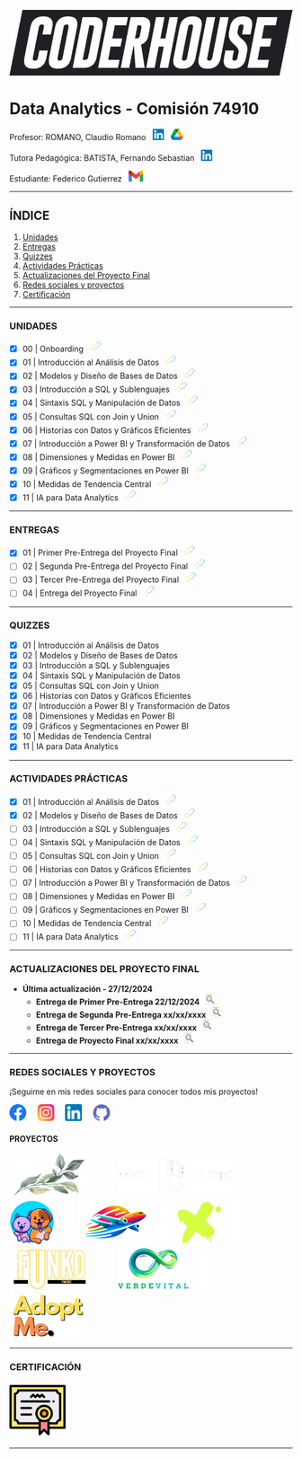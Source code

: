 ![Coderhouse](./Images/Readme/Coder.png)
# Data Analytics - Comisión 74910
Profesor: ROMANO, Claudio Romano &nbsp;&nbsp;[<img src="./Images/Readme/LinkedIn.png" alt="LinkedIn Logo" width="20" height="20">](https://www.linkedin.com/in/claudio-romano-874918152/)
&nbsp;&nbsp;[<img src="./Images/Readme/Drive.png" alt="Google Drive Logo" width="22" height="20">](https://drive.google.com/drive/folders/1N03-fWpP_k3W5Sii7qz9gaiZRNjWCcQt?usp=sharing
)

Tutora Pedagógica: BATISTA, Fernando Sebastian &nbsp;&nbsp;[<img src="./Images/Readme/LinkedIn.png" alt="LinkedIn Logo" width="20" height="20">](https://www.linkedin.com/in/fernando-sebastian-batista/)

Estudiante: Federico Gutierrez &nbsp;&nbsp;[<img src="./Images/Readme/Gmail.png" alt="Gmail Logo" width="26" height="20">](mailto:gutierrezfedericog@gmail.com)
_________________________________________________________________________________________________________
## ÍNDICE

1. [Unidades](#unidades) 
2. [Entregas](#entregas) 
3. [Quizzes](#quizzes)  
4. [Actividades Prácticas](#actividades-prácticas) 
5. [Actualizaciones del Proyecto Final](#actualizaciones-del-proyecto-final)
6. [Redes sociales y proyectos](#redes-sociales-y-proyectos)
7. [Certificación](#certificación)
_________________________________________________________________________________________________________
### UNIDADES

- [x] 00 | Onboarding &nbsp;&nbsp;[<img src="./Images/Readme/Enlace-Externo.png" alt="Enlace Logo" width="20" height="20">](https://drive.google.com/drive/folders/1J7e7oA8oBIiDU-qIuHFaBNXg9zVNT5ov?usp=sharing)
- [x] 01 | Introducción al Análisis de Datos &nbsp;&nbsp;[<img src="./Images/Readme/Enlace-Externo.png" alt="Enlace Logo" width="20" height="20">](https://drive.google.com/drive/folders/1k8whIh05hm8LMOxIM0kFcvwqI3pHsYMx?usp=sharing)
- [x] 02 | Modelos y Diseño de Bases de Datos &nbsp;&nbsp;[<img src="./Images/Readme/Enlace-Externo.png" alt="Enlace Logo" width="20" height="20">](https://drive.google.com/drive/folders/1MYpQAeJIufLlU1AuKPv_YUejKjPHRiQs?usp=sharing)
- [x] 03 | Introducción a SQL y Sublenguajes &nbsp;&nbsp;[<img src="./Images/Readme/Enlace-Externo.png" alt="Enlace Logo" width="20" height="20">](https://drive.google.com/drive/folders/1ztm8SaSqkvwnlcRkOTgjkhlrmBm4Vu4t?usp=sharing)
- [x] 04 | Sintaxis SQL y Manipulación de Datos &nbsp;&nbsp;[<img src="./Images/Readme/Enlace-Externo.png" alt="Enlace Logo" width="20" height="20">](https://drive.google.com/drive/folders/1ztm8SaSqkvwnlcRkOTgjkhlrmBm4Vu4t?usp=sharing)
- [x] 05 | Consultas SQL con Join y Union &nbsp;&nbsp;[<img src="./Images/Readme/Enlace-Externo.png" alt="Enlace Logo" width="20" height="20">](https://drive.google.com/drive/folders/1g208P_wvfufUmvZ6FWU8pnSaNYVkUT4m?usp=sharing)
- [x] 06 | Historias con Datos y Gráficos Eficientes &nbsp;&nbsp;[<img src="./Images/Readme/Enlace-Externo.png" alt="Enlace Logo" width="20" height="20">](https://drive.google.com/drive/folders/17dOxs28Wb2PsX_kRkgBo0eojeVvoCtxl?usp=sharing)
- [x] 07 | Introducción a Power BI y Transformación de Datos &nbsp;&nbsp;[<img src="./Images/Readme/Enlace-Externo.png" alt="Enlace Logo" width="20" height="20">](https://drive.google.com/drive/folders/1W6_NBN48sfspnGrdyEiQy7tn-bUF2rHL?usp=sharing)
- [x] 08 | Dimensiones y Medidas en Power BI &nbsp;&nbsp;[<img src="./Images/Readme/Enlace-Externo.png" alt="Enlace Logo" width="20" height="20">](https://drive.google.com/drive/folders/1Ziqg4PG_d05bMnbF4NoYPWLUs_iScirY?usp=sharing)
- [x] 09 | Gráficos y Segmentaciones en Power BI &nbsp;&nbsp;[<img src="./Images/Readme/Enlace-Externo.png" alt="Enlace Logo" width="20" height="20">](https://drive.google.com/drive/folders/18G_LlU7eOt1pkAXHckwcuG63AfukIWzo?usp=sharing)
- [x] 10 | Medidas de Tendencia Central &nbsp;&nbsp;[<img src="./Images/Readme/Enlace-Externo.png" alt="Enlace Logo" width="20" height="20">](https://drive.google.com/drive/folders/1D75tiOYjTNgl-ofUuOnh4vMXfHEPnQai?usp=sharing)
- [x] 11 | IA para Data Analytics &nbsp;&nbsp;[<img src="./Images/Readme/Enlace-Externo.png" alt="Enlace Logo" width="20" height="20">](https://drive.google.com/drive/folders/1RLXf7eIytH9czjxb141wZ9VsQ7VRempE?usp=sharing)
_________________________________________________________________________________________________________
### ENTREGAS

- [x] 01 | Primer Pre-Entrega del Proyecto Final &nbsp;&nbsp;[<img src="./Images/Readme/Enlace-Externo.png" alt="Enlace Logo" width="20" height="20">](https://drive.google.com/drive/folders/1fzd4JpppN3mJ_6y5tfczJ3pLCbgI4uVq?usp=sharing)
- [ ] 02 | Segunda Pre-Entrega del Proyecto Final &nbsp;&nbsp;[<img src="./Images/Readme/Enlace-Externo.png" alt="Enlace Logo" width="20" height="20">](https://drive.google.com/drive/folders/17JCrq--RlLBycNMbAL8M7u3y0QLrzKeD?usp=sharing)
- [ ] 03 | Tercer Pre-Entrega del Proyecto Final &nbsp;&nbsp;[<img src="./Images/Readme/Enlace-Externo.png" alt="Enlace Logo" width="20" height="20">](https://drive.google.com/drive/folders/10vqb7uifL1loeMvqZOk7SxqH14zeFaI7?usp=sharing)
- [ ] 04 | Entrega del Proyecto Final &nbsp;&nbsp;[<img src="./Images/Readme/Enlace-Externo.png" alt="Enlace Logo" width="20" height="20">](https://drive.google.com/drive/folders/17iOdx5Xhndc7DP5je6cNdcZ060gh4iT4?usp=sharing)
______________________________________________________________________________________________________
### QUIZZES

- [x] 01 | Introducción al Análisis de Datos
- [x] 02 | Modelos y Diseño de Bases de Datos 
- [x] 03 | Introducción a SQL y Sublenguajes 
- [x] 04 | Sintaxis SQL y Manipulación de Datos 
- [x] 05 | Consultas SQL con Join y Union 
- [x] 06 | Historias con Datos y Gráficos Eficientes 
- [x] 07 | Introducción a Power BI y Transformación de Datos 
- [x] 08 | Dimensiones y Medidas en Power BI 
- [x] 09 | Gráficos y Segmentaciones en Power BI 
- [x] 10 | Medidas de Tendencia Central 
- [x] 11 | IA para Data Analytics
______________________________________________________________________________________________________
### ACTIVIDADES PRÁCTICAS

- [x] 01 | Introducción al Análisis de Datos &nbsp;&nbsp;[<img src="./Images/Readme/Enlace-Externo.png" alt="Enlace Logo" width="20" height="20">](https://drive.google.com/file/d/1-FxBT39cvSQmVzdmfNXYPJkhHMYNm2Ld/view?usp=sharing)
- [x] 02 | Modelos y Diseño de Bases de Datos &nbsp;&nbsp;[<img src="./Images/Readme/Enlace-Externo.png" alt="Enlace Logo" width="20" height="20">](https://drive.google.com/file/d/1Wl-4i8IZGIJCC2wEidFdh8uyTZQ9tooN/view?usp=sharing)
- [ ] 03 | Introducción a SQL y Sublenguajes &nbsp;&nbsp;[<img src="./Images/Readme/Enlace-Externo.png" alt="Enlace Logo" width="20" height="20">]()
- [ ] 04 | Sintaxis SQL y Manipulación de Datos &nbsp;&nbsp;[<img src="./Images/Readme/Enlace-Externo.png" alt="Enlace Logo" width="20" height="20">]()
- [ ] 05 | Consultas SQL con Join y Union &nbsp;&nbsp;[<img src="./Images/Readme/Enlace-Externo.png" alt="Enlace Logo" width="20" height="20">]()
- [ ] 06 | Historias con Datos y Gráficos Eficientes &nbsp;&nbsp;[<img src="./Images/Readme/Enlace-Externo.png" alt="Enlace Logo" width="20" height="20">]()
- [ ] 07 | Introducción a Power BI y Transformación de Datos &nbsp;&nbsp;[<img src="./Images/Readme/Enlace-Externo.png" alt="Enlace Logo" width="20" height="20">]()
- [ ] 08 | Dimensiones y Medidas en Power BI &nbsp;&nbsp;[<img src="./Images/Readme/Enlace-Externo.png" alt="Enlace Logo" width="20" height="20">]()
- [ ] 09 | Gráficos y Segmentaciones en Power BI &nbsp;&nbsp;[<img src="./Images/Readme/Enlace-Externo.png" alt="Enlace Logo" width="20" height="20">]()
- [ ] 10 | Medidas de Tendencia Central &nbsp;&nbsp;[<img src="./Images/Readme/Enlace-Externo.png" alt="Enlace Logo" width="20" height="20">]()
- [ ] 11 | IA para Data Analytics &nbsp;&nbsp;[<img src="./Images/Readme/Enlace-Externo.png" alt="Enlace Logo" width="20" height="20">]()
_________________________________________________________________________________________________________
### ACTUALIZACIONES DEL PROYECTO FINAL

- **Última actualización - 27/12/2024**
    - **Entrega de Primer Pre-Entrega 22/12/2024** &nbsp;[<img src="./Images/Readme/Devolucion.png" alt="Devolucion Logo" width="20" height="20">](https://www.canva.com/design/DAGY8ChODpY/u7vdFib6uXa4anPVNzPTvg/view?utm_content=DAGY8ChODpY&utm_campaign=designshare&utm_medium=link2&utm_source=uniquelinks&utlId=h06869e9c5b)
    - **Entrega de Segunda Pre-Entrega xx/xx/xxxx** &nbsp;[<img src="./Images/Readme/Devolucion.png" alt="Devolucion Logo" width="20" height="20">](https://www.canva.com/design/DAGaNxVyaU0/W5oKvUF3gK2ljhq_N1OObQ/view?utm_content=DAGaNxVyaU0&utm_campaign=designshare&utm_medium=link2&utm_source=uniquelinks&utlId=hb8f80b180b)
    - **Entrega de Tercer Pre-Entrega xx/xx/xxxx** &nbsp;[<img src="./Images/Readme/Devolucion.png" alt="Devolucion Logo" width="20" height="20">](https://www.canva.com/design/DAGaNxVyaU0/W5oKvUF3gK2ljhq_N1OObQ/view?utm_content=DAGaNxVyaU0&utm_campaign=designshare&utm_medium=link2&utm_source=uniquelinks&utlId=hb8f80b180b)
    - **Entrega de Proyecto Final xx/xx/xxxx** &nbsp;[<img src="./Images/Readme/Devolucion.png" alt="Devolucion Logo" width="20" height="20">](https://www.canva.com/design/DAGaNxVyaU0/W5oKvUF3gK2ljhq_N1OObQ/view?utm_content=DAGaNxVyaU0&utm_campaign=designshare&utm_medium=link2&utm_source=uniquelinks&utlId=hb8f80b180b)
______________________________________________________________________________________________________
### REDES SOCIALES Y PROYECTOS

¡Seguime en mis redes sociales para conocer todos mis proyectos!

[<img src="./Images/Readme/Facebook.png" alt="Facebook Logo" width="30" height="30">](https://www.facebook.com/fedco.grrz/)
&nbsp;&nbsp;&nbsp;
[<img src="./Images/Readme/Instagram.png" alt="Instagram Logo" width="30" height="30">](https://www.instagram.com/grrz.fede/)
&nbsp;&nbsp;&nbsp;
[<img src="./Images/Readme/LinkedIn.png" alt="LinkedIn Logo" width="30" height="30">](https://www.linkedin.com/in/fedco-grrz/)
&nbsp;&nbsp;&nbsp;
[<img src="./Images/Readme/Github.png" alt="Github Logo" width="30" height="30">](https://github.com/fedco-gtz)

#### PROYECTOS
[<img src="./Images/Readme/Casamiento.png" alt="Casamiento Logo" width="140" height="80">](https://fedco-gtz.github.io/NosCasamosGeryGabi/)
&nbsp;&nbsp;
<img src="./Images/Readme/Linea-Vertical.png" alt="Linea" width="20" height="80">
&nbsp;&nbsp;
[<img src="./Images/Readme/Music-Store.png" alt="Music-Store Logo" width="210" height="80">](fedco-gtz.github.io/MusicStore/)
&nbsp;&nbsp;
<img src="./Images/Readme/Linea-Vertical.png" alt="Linea" width="20" height="80">
&nbsp;&nbsp;
[<img src="./Images/Readme/Mascotas-Felices.png" alt="Mascotas Felices Logo" width="80" height="80">](https://mascotas-felices.netlify.app/)
&nbsp;&nbsp;
<img src="./Images/Readme/Linea-Vertical.png" alt="Linea" width="20" height="80">
&nbsp;&nbsp;
[<img src="./Images/Readme/VuelaSmart.png" alt="VuelaSmart Logo" width="115" height="80">](https://vuelasmart.netlify.app/)
&nbsp;&nbsp;
<img src="./Images/Readme/Linea-Vertical.png" alt="Linea" width="20" height="80">
&nbsp;&nbsp;
[<img src="./Images/Readme/ZapaTienda.png" alt="ZapaTienda Logo" width="80" height="80">](https://zapatienda.vercel.app/)
&nbsp;&nbsp;
<img src="./Images/Readme/Linea-Vertical.png" alt="Linea" width="20" height="80">
&nbsp;&nbsp;
[<img src="./Images/Readme/Funko-Paradise.png" alt="Funko Paradise Logo" width="140" height="80">](https://funkoparadise.vercel.app/)
&nbsp;&nbsp;
<img src="./Images/Readme/Linea-Vertical.png" alt="Linea" width="20" height="80">
&nbsp;&nbsp;
[<img src="./Images/Readme/Verde-Vital.png" alt="Verde-Vital Logo" width="130" height="80">]()
&nbsp;&nbsp;
<img src="./Images/Readme/Linea-Vertical.png" alt="Linea" width="20" height="80">
&nbsp;&nbsp;
[<img src="./Images/Readme/AdoptMe.png" alt="AdoptMe Logo" width="140" height="80">]()
_______________________________________________________________________________________________________
### CERTIFICACIÓN

[<img src="./Images/Readme/Certificado.png" alt="Certificado Logo" width="100" height="100">](https://www.canva.com/design/DAGY8AZYNGU/19gsoofpUrmgJZSq0vCA_Q/view?utm_content=DAGY8AZYNGU&utm_campaign=designshare&utm_medium=link2&utm_source=uniquelinks&utlId=hac51791f4e)
______________________________________________________________________________________________________